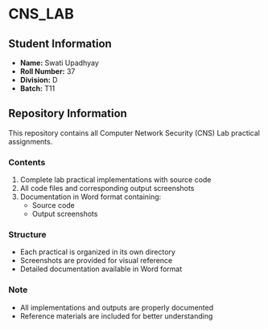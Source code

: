 # CNS_LAB

## Student Information
- **Name:** Swati Upadhyay
- **Roll Number:** 37
- **Division:** D
- **Batch:** T11

## Repository Information
This repository contains all Computer Network Security (CNS) Lab practical assignments.

### Contents
1. Complete lab practical implementations with source code
2. All code files and corresponding output screenshots
3. Documentation in Word format containing:
   - Source code
   - Output screenshots

### Structure
- Each practical is organized in its own directory
- Screenshots are provided for visual reference
- Detailed documentation available in Word format

### Note
- All implementations and outputs are properly documented
- Reference materials are included for better understanding

